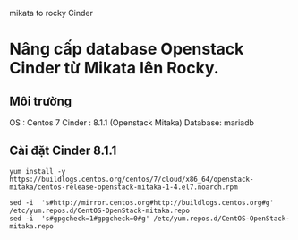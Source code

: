 mikata to rocky
Cinder

# Nâng cấp database Openstack Cinder từ Mikata lên Rocky.

## Môi trường
OS : Centos 7
Cinder : 8.1.1 (Openstack Mitaka)
Database: mariadb

## Cài đặt Cinder 8.1.1

```
yum install -y https://buildlogs.centos.org/centos/7/cloud/x86_64/openstack-mitaka/centos-release-openstack-mitaka-1-4.el7.noarch.rpm

sed -i  's#http://mirror.centos.org#http://buildlogs.centos.org#g' /etc/yum.repos.d/CentOS-OpenStack-mitaka.repo
sed -i  's#gpgcheck=1#gpgcheck=0#g' /etc/yum.repos.d/CentOS-OpenStack-mitaka.repo
```